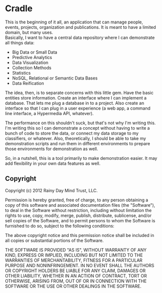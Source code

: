 Cradle
======

This is the beginning of it all, an application that can manage people, events, projects, 
organization and publications.  It is meant to have a limited domain, but many uses.  
Basically, I want to have a central data repository where I can demonstrate 
all things data:

* Big Data or Small Data
* Predictive Analytics
* Data Visualization
* Collection Methods
* Statistics
* NoSQL, Relational or Semantic Data Bases
* Data Reification

The idea, then, is to separate concerns with this little gem.  Have the basic entities
store information.  Create an interface where I can implement a database.  That lets
me plug a database in to a project.  Also create an interface so that I can plug in
a user experience (a web app, a command line interface, a Hypermedia API, whatever).

The performance on this shouldn't suck, but that's not why I'm writing this.  I'm 
writing this so I can demonstrate a concept without having to write a bunch of 
code to store the data, or connect my data storage to my classifiers, or whatever.
Also, theoretically, I should be able to take my demonstration scripts and run them
in different environments to prepare those environments for demonstration as well.

So, in a nutshell, this is a tool primarily to make demonstration easier.  It may
add flexibility in your own data features as well.

Copyright
---------

Copyright (c) 2012 Rainy Day Mind Trust, LLC.

Permission is hereby granted, free of charge, to any person obtaining
a copy of this software and associated documentation files (the
"Software"), to deal in the Software without restriction, including
without limitation the rights to use, copy, modify, merge, publish,
distribute, sublicense, and/or sell copies of the Software, and to
permit persons to whom the Software is furnished to do so, subject to
the following conditions:

The above copyright notice and this permission notice shall be
included in all copies or substantial portions of the Software.

THE SOFTWARE IS PROVIDED "AS IS", WITHOUT WARRANTY OF ANY KIND,
EXPRESS OR IMPLIED, INCLUDING BUT NOT LIMITED TO THE WARRANTIES OF
MERCHANTABILITY, FITNESS FOR A PARTICULAR PURPOSE AND
NONINFRINGEMENT. IN NO EVENT SHALL THE AUTHORS OR COPYRIGHT HOLDERS BE
LIABLE FOR ANY CLAIM, DAMAGES OR OTHER LIABILITY, WHETHER IN AN ACTION
OF CONTRACT, TORT OR OTHERWISE, ARISING FROM, OUT OF OR IN CONNECTION
WITH THE SOFTWARE OR THE USE OR OTHER DEALINGS IN THE SOFTWARE.

